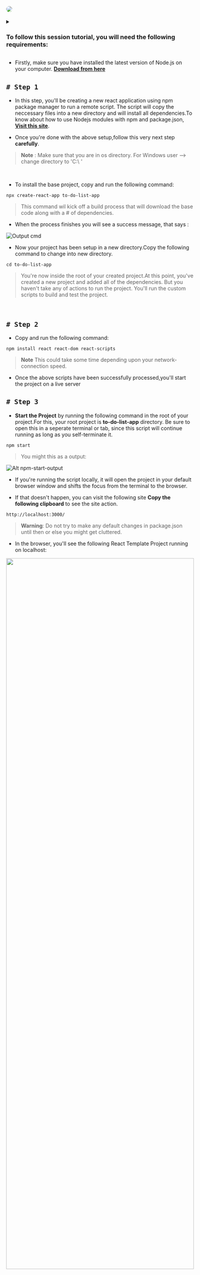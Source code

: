 
<kbd>
<div>
<a href="url"><img src="https://github.com/sachindsilva16/Reactjs-Workshop/blob/main/Images/header-image.png"  height="auto" width="auto" style="border-radius:100%;"></a>
</div>
</kbd>

<br>

<details>
<summary> 
<h3>To follow this session tutorial, you will need the following requirements:</h3>
</summary>
</details>

- Firstly, make sure you have installed the latest version of Node.js on your computer. **[Download from here](https://nodejs.org/en)**

## ` # Step 1 `

- In this step, you'll be creating a new react application using npm package manager to run a remote script. The script will copy the neccessary files into a new directory and will install all dependencies.To know about how to use Nodejs modules with npm and package.json, **[Visit this site](https://www.w3schools.com/nodejs/nodejs_npm.asp)**.

- Once you're done with the above setup,follow this very next step **carefully**.

> **Note** : Make sure that you are in os directory. For Windows user --> change directory to 'C:\ ' 

<br>

- To install the base project, copy and run the following command:


``` 
npx create-react-app to-do-list-app
```
> This command wil kick off a build process that will download the base code along with a # of dependencies.

- When the process finishes you will see a success message, that says : 


![Output cmd](https://github.com/sachindsilva16/Reactjs-Workshop/blob/main/Images/output-cmd1.png)

- Now your project has been setup in a new directory.Copy the following command to change into new directory.

```
cd to-do-list-app
```
> You're now inside the root of your created project.At this point, you've created a new project and added all of the dependencies. But you haven't take any of actions to run the project.
> You'll run the custom scripts to build and test the project.

<br>

## ` # Step 2 `

- Copy and run the following command:

```
npm install react react-dom react-scripts
```
> **Note** This could take some time depending upon your network-connection speed.

- Once the above scripts have been successfully processed,you'll start the project on a live server

## ` # Step 3 `

- **Start the Project** by running the following command in the root of your project.For this, your root project is **to-do-list-app** directory. Be sure to open this in a seperate terminal or tab, since this script will continue running as long as you self-terminate it.

```
npm start
```
> You might this as a output:

![Alt npm-start-output](https://github.com/sachindsilva16/Reactjs-Workshop/blob/main/Images/npm-start-output.png)

- If you're running the script locally, it will open the project in your default browser window and shifts the focus from the terminal to the browser.

- If that doesn't happen, you can visit the following site **Copy the following clipboard** to see the site action.

```
http://localhost:3000/
```

> **Warning**: Do not try to make any default changes in package.json until then or else you might get cluttered.

- In the browser, you'll see the following React Template Project running on localhost:

<img align="center" src="https://github.com/sachindsilva16/Reactjs-Workshop/blob/main/Images/default-react-app.png" width="100%" height="70%">

- **To terminate this running server**, on your existing terminal, press **`ctrl+c`** or **`ctrl+z`** on your keyboard.


## ` # Step 4 `

- Now you have successfully developed a local environment for your React-Application. You're now good to go to **code**.....

**Rest of changes will be discussed during the live-demo session...**
<hr>
<br>

> **Note**: If you're facing some trouble during the installation process, Visit **[stack-overflow](https://stackoverflow.com/)** or any other troubleshooting domain sites.

**----------------------------------------------------------------------------------------------------------------------------------------------------------------- **



